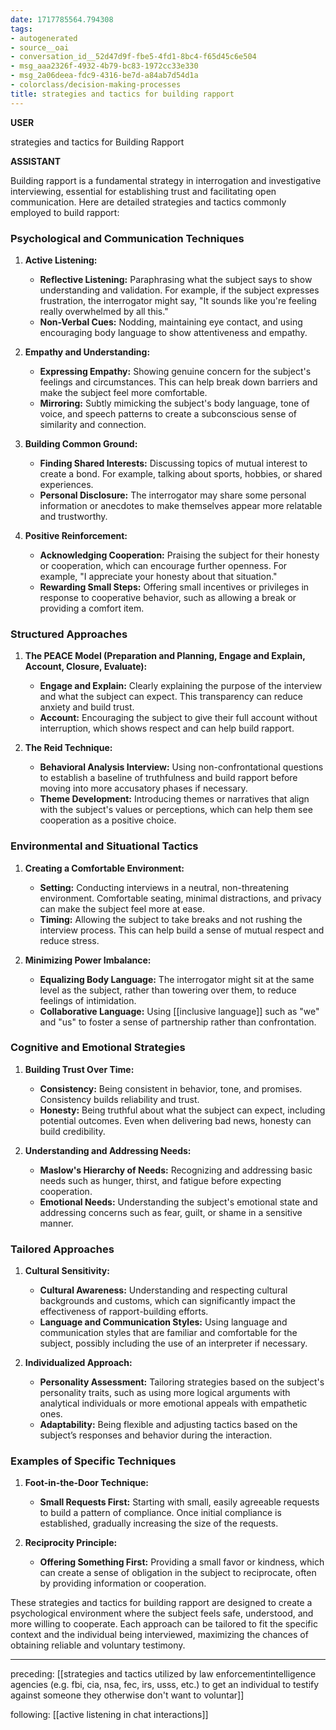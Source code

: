 ```yaml
---
date: 1717785564.794308
tags:
- autogenerated
- source__oai
- conversation_id__52d47d9f-fbe5-4fd1-8bc4-f65d45c6e504
- msg_aaa2326f-4932-4b79-bc83-1972cc33e330
- msg_2a06deea-fdc9-4316-be7d-a84ab7d54d1a
- colorclass/decision-making-processes
title: strategies and tactics for building rapport
---
```


**USER**

strategies and tactics for Building Rapport


**ASSISTANT**

Building rapport is a fundamental strategy in interrogation and investigative interviewing, essential for establishing trust and facilitating open communication. Here are detailed strategies and tactics commonly employed to build rapport:

### Psychological and Communication Techniques

1. **Active Listening:**
   - **Reflective Listening:** Paraphrasing what the subject says to show understanding and validation. For example, if the subject expresses frustration, the interrogator might say, "It sounds like you're feeling really overwhelmed by all this."
   - **Non-Verbal Cues:** Nodding, maintaining eye contact, and using encouraging body language to show attentiveness and empathy.

2. **Empathy and Understanding:**
   - **Expressing Empathy:** Showing genuine concern for the subject's feelings and circumstances. This can help break down barriers and make the subject feel more comfortable.
   - **Mirroring:** Subtly mimicking the subject's body language, tone of voice, and speech patterns to create a subconscious sense of similarity and connection.

3. **Building Common Ground:**
   - **Finding Shared Interests:** Discussing topics of mutual interest to create a bond. For example, talking about sports, hobbies, or shared experiences.
   - **Personal Disclosure:** The interrogator may share some personal information or anecdotes to make themselves appear more relatable and trustworthy.

4. **Positive Reinforcement:**
   - **Acknowledging Cooperation:** Praising the subject for their honesty or cooperation, which can encourage further openness. For example, "I appreciate your honesty about that situation."
   - **Rewarding Small Steps:** Offering small incentives or privileges in response to cooperative behavior, such as allowing a break or providing a comfort item.

### Structured Approaches

1. **The PEACE Model (Preparation and Planning, Engage and Explain, Account, Closure, Evaluate):**
   - **Engage and Explain:** Clearly explaining the purpose of the interview and what the subject can expect. This transparency can reduce anxiety and build trust.
   - **Account:** Encouraging the subject to give their full account without interruption, which shows respect and can help build rapport.

2. **The Reid Technique:**
   - **Behavioral Analysis Interview:** Using non-confrontational questions to establish a baseline of truthfulness and build rapport before moving into more accusatory phases if necessary.
   - **Theme Development:** Introducing themes or narratives that align with the subject's values or perceptions, which can help them see cooperation as a positive choice.

### Environmental and Situational Tactics

1. **Creating a Comfortable Environment:**
   - **Setting:** Conducting interviews in a neutral, non-threatening environment. Comfortable seating, minimal distractions, and privacy can make the subject feel more at ease.
   - **Timing:** Allowing the subject to take breaks and not rushing the interview process. This can help build a sense of mutual respect and reduce stress.

2. **Minimizing Power Imbalance:**
   - **Equalizing Body Language:** The interrogator might sit at the same level as the subject, rather than towering over them, to reduce feelings of intimidation.
   - **Collaborative Language:** Using [[inclusive language]] such as "we" and "us" to foster a sense of partnership rather than confrontation.

### Cognitive and Emotional Strategies

1. **Building Trust Over Time:**
   - **Consistency:** Being consistent in behavior, tone, and promises. Consistency builds reliability and trust.
   - **Honesty:** Being truthful about what the subject can expect, including potential outcomes. Even when delivering bad news, honesty can build credibility.

2. **Understanding and Addressing Needs:**
   - **Maslow's Hierarchy of Needs:** Recognizing and addressing basic needs such as hunger, thirst, and fatigue before expecting cooperation.
   - **Emotional Needs:** Understanding the subject's emotional state and addressing concerns such as fear, guilt, or shame in a sensitive manner.

### Tailored Approaches

1. **Cultural Sensitivity:**
   - **Cultural Awareness:** Understanding and respecting cultural backgrounds and customs, which can significantly impact the effectiveness of rapport-building efforts.
   - **Language and Communication Styles:** Using language and communication styles that are familiar and comfortable for the subject, possibly including the use of an interpreter if necessary.

2. **Individualized Approach:**
   - **Personality Assessment:** Tailoring strategies based on the subject's personality traits, such as using more logical arguments with analytical individuals or more emotional appeals with empathetic ones.
   - **Adaptability:** Being flexible and adjusting tactics based on the subject’s responses and behavior during the interaction.

### Examples of Specific Techniques

1. **Foot-in-the-Door Technique:**
   - **Small Requests First:** Starting with small, easily agreeable requests to build a pattern of compliance. Once initial compliance is established, gradually increasing the size of the requests.

2. **Reciprocity Principle:**
   - **Offering Something First:** Providing a small favor or kindness, which can create a sense of obligation in the subject to reciprocate, often by providing information or cooperation.

These strategies and tactics for building rapport are designed to create a psychological environment where the subject feels safe, understood, and more willing to cooperate. Each approach can be tailored to fit the specific context and the individual being interviewed, maximizing the chances of obtaining reliable and voluntary testimony.


---

preceding: [[strategies and tactics utilized by law enforcementintelligence agencies (e.g. fbi, cia, nsa, fec, irs, usss, etc.) to get an individual to testify against someone they otherwise don't want to voluntar]]  


following: [[active listening in chat interactions]]